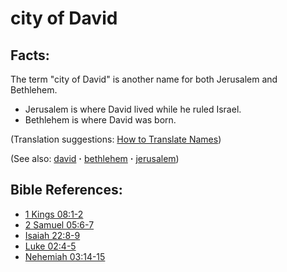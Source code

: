 # city of David #

## Facts: ##

The term "city of David" is another name for both Jerusalem and Bethlehem.

 * Jerusalem is where David lived while he ruled Israel.
 * Bethlehem is where David was born.

(Translation suggestions: [How to Translate Names](https://git.door43.org/Door43/en-ta-translate-vol1/src/master/content/translate_names.md))

(See also: [david](../other/david.md) **·** [bethlehem](../other/bethlehem.md) **·** [jerusalem](../other/jerusalem.md))

## Bible References: ##

* [1 Kings 08:1-2](https://door43.org/en/bible/notes/1ki/08/01)
* [2 Samuel 05:6-7](https://door43.org/en/bible/notes/2sa/05/06)
* [Isaiah 22:8-9](https://door43.org/en/bible/notes/isa/22/08)
* [Luke 02:4-5](https://door43.org/en/bible/notes/luk/02/04)
* [Nehemiah 03:14-15](https://door43.org/en/bible/notes/neh/03/14)

